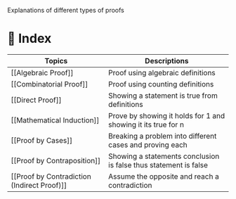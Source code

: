 Explanations of different types of proofs

# 🧭 Index

| Topics                                      | Descriptions                                                     |
| ------------------------------------------- | ---------------------------------------------------------------- |
| [[Algebraic Proof]]                         | Proof using algebraic definitions                                |
| [[Combinatorial Proof]]                     | Proof using counting definitions                                 |
| [[Direct Proof]]                            | Showing a statement is true from definitions                     |
| [[Mathematical Induction]]                  | Prove by showing it holds for 1 and showing it its true for n    |
| [[Proof by Cases]]                          | Breaking a problem into different cases and proving each         |
| [[Proof by Contraposition]]                 | Showing a statements conclusion is false thus statement is false |
| [[Proof by Contradiction (Indirect Proof)]] | Assume the opposite and reach a contradiction                    |
